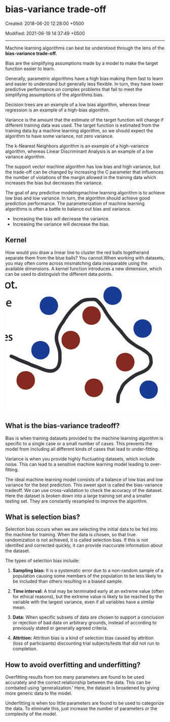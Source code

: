 # bias-variance trade-off

Created: 2018-06-20 12:28:00 +0500

Modified: 2021-06-19 14:37:49 +0500

---

Machine learning algorithms can best be understood through the lens of the **bias-variance trade-off.**

Bias are the simplifying assumptions made by a model to make the target function easier to learn.

Generally, parametric algorithms have a high bias making them fast to learn and easier to understand but generally less flexible. In turn, they have lower predictive performance on complex problems that fail to meet the simplifying assumptions of the algorithms bias.

Decision trees are an example of a low bias algorithm, whereas linear regression is an example of a high-bias algorithm.

Variance is the amount that the estimate of the target function will change if different training data was used. The target function is estimated from the training data by a machine learning algorithm, so we should expect the algorithm to have some variance, not zero variance.

The k-Nearest Neighbors algorithm is an example of a high-variance algorithm, whereas Linear Discriminant Analysis is an example of a low variance algorithm.

The support vector machine algorithm has low bias and high variance, but the trade-off can be changed by increasing the C parameter that influences the number of violations of the margin allowed in the training data which increases the bias but decreases the variance.

The goal of any predictive modelingmachine learning algorithm is to achieve low bias and low variance. In turn, the algorithm should achieve good prediction performance. The parameterization of machine learning algorithms is often a battle to balance out bias and variance.

- Increasing the bias will decrease the variance.
- Increasing the variance will decrease the bias.

## Kernel

How would you draw a linear line to cluster the red balls togetherand separate them from the blue balls? You cannot.When working with datasets, you may often come across mismatching data inseparable using the available dimensions. A kernel function introduces a new dimension, which can be used to distinguish the different data points.

![image](media/bias-variance-trade-off-image1.png)

## What is the bias-variance tradeoff?

Bias is when training datasets provided to the machine learning algorithm is specific to a single case or a small number of cases. This prevents the model from including all different kinds of cases that lead to under-fitting.

Variance is when you provide highly fluctuating datasets, which include noise. This can lead to a sensitive machine learning model leading to over-fitting.

The ideal machine learning model consists of a balance of low bias and low variance for the best prediction. This sweet spot is called the bias-variance tradeoff. We can use cross-validation to check the accuracy of the dataset. Here the dataset is broken down into a large training set and a smaller testing set. They are constantly resampled to improve the algorithm.

## What is selection bias?

Selection bias occurs when we are selecting the initial data to be fed into the machine for training. When the data is chosen, so that true randomization is not achieved, it is called selection bias. If this is not identifed and corrected quickly, it can provide inaccurate information about the dataset.

The types of selection bias include:

1. **Sampling bias:** It is a systematic error due to a non-random sample of a population causing some members of the population to be less likely to be included than others resulting in a biased sample.

2. **Time interval:** A trial may be terminated early at an extreme value (often for ethical reasons), but the extreme value is likely to be reached by the variable with the largest variance, even if all variables have a similar mean.

3. **Data:** When specific subsets of data are chosen to support a conclusion or rejection of bad data on arbitrary grounds, instead of according to previously stated or generally agreed criteria.

4. **Attrition:** Attrition bias is a kind of selection bias caused by attrition (loss of participants) discounting trial subjects/tests that did not run to completion.

## How to avoid overfitting and underfitting?

Overfitting results from too many parameters are found to be used accurately and the correct relationship between the data. This can be combated using 'generalization.' Here, the dataset is broadened by giving more generic data to the model.

Underfitting is when too little parameters are found to be used to categorize the data. To eliminate this, just increase the number of parameters or the complexity of the model.
